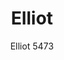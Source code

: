 ---
designer: Patrick Jouin
description: "With%20its%20elegant%20silhouette%20and%20minimal%20design%2C%20Elliot%20table%20combines%20soft%20lines%20with%20sinuous%20natural%20forms.%20Coffee%20table%20with%20three%20die-cast%20aluminium%20legs%20and%20three-lobed%20extruded%20aluminium%20column.%20Available%20combined%20with%20tops%20of%20different%20sizes%20and%20finishes."
image_primary: img/Elliot_5473_01_zoom.jpg
image_secondary: img/Elliot_5473_02_zoom.jpg
manufacturer: Pedrali
href: https://www.pedrali.it/en/products/catalog/Table-ELLIOT-5473/
subtitle: Elliot 5473
title: Elliot
image_thumb: img/Elliot_5473_cover.jpg
tags: 
  - pedrali
  - central-base-tables
category: central-base-tables
slug: /manufacturers/pedrali/central-base-tables/patrick-jouin-elliot
---